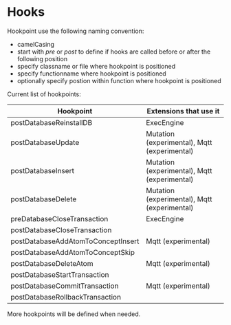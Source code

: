 # Hooks

Hookpoint use the following naming convention:
* camelCasing
* start with *pre* or *post* to define if hooks are called before or after the following position
* specify classname or file where hookpoint is positioned
* specify functionname where hookpoint is positioned
* optionally specify postion within function where hookpoint is positioned

Current list of hookpoints:

Hookpoint | Extensions that use it
------------ | -------------
postDatabaseReinstallDB | ExecEngine
postDatabaseUpdate | Mutation (experimental), Mqtt (experimental)
postDatabaseInsert | Mutation (experimental), Mqtt (experimental)
postDatabaseDelete | Mutation (experimental), Mqtt (experimental)
preDatabaseCloseTransaction | ExecEngine
postDatabaseCloseTransaction | 
postDatabaseAddAtomToConceptInsert | Mqtt (experimental)
postDatabaseAddAtomToConceptSkip |
postDatabaseDeleteAtom | Mqtt (experimental)
postDatabaseStartTransaction |
postDatabaseCommitTransaction | Mqtt (experimental)
postDatabaseRollbackTransaction | 

More hookpoints will be defined when needed.